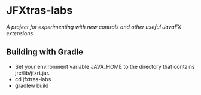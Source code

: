 JFXtras-labs
============
_A project for experimenting with new controls and other useful JavaFX extensions_

Building with Gradle
--------------------
* Set your environment variable JAVA_HOME to the directory that contains jre/lib/jfxrt.jar.
* cd jfxtras-labs
* gradlew build

